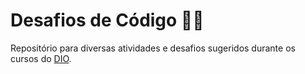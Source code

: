 # Desafios de Código 👩‍💻 
Repositório para diversas atividades e desafios sugeridos durante os cursos do <a href="https://web.dio.me/home">DIO</a>.
